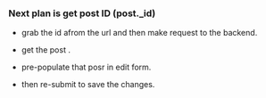 ### Next plan is get post ID (post.\_id)

- grab the id afrom the url and then make request to the backend.

- get the post .

- pre-populate that posr in edit form.

- then re-submit to save the changes.
